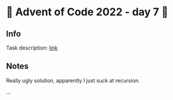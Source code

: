 # 🎄 Advent of Code 2022 - day 7 🎄

## Info

Task description: [link](https://adventofcode.com/2022/day/7)

## Notes

Really ugly solution, apparently I just suck at recursion.

...
